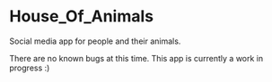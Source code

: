 # House_Of_Animals

Social media app for people and their animals. 

There are no known bugs at this time. This app is currently a work in progress :)
